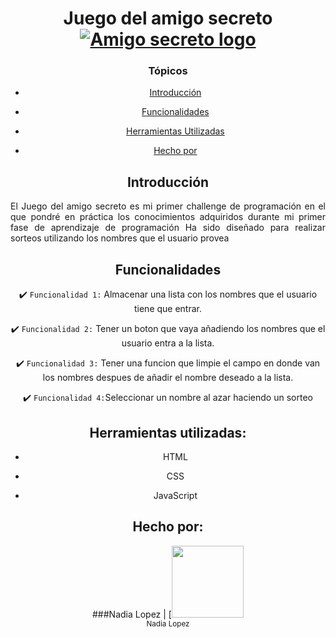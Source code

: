 <div align="center">
  <h1 align="center">
    Juego del amigo secreto
    <a href='file:///C:/Users/naval/OneDrive/Documentos/juego-amigo-secreto/index.html'>
    <img src=<img src='./assets/Juego.png' alt="Amigo secreto logo">
    </a>

### Tópicos

-  [Introducción](#introducción)

-  [Funcionalidades](#funcionalidades)
  
-  [Herramientas Utilizadas](#herramientas-utilizadas)

-  [Hecho por](#hecho-por)

## Introducción

<p align="justify">
El Juego del amigo secreto es mi primer challenge de programación en el que pondré en práctica los conocimientos adquiridos durante mi primer fase de aprendizaje de programación
Ha sido diseñado para realizar sorteos utilizando los nombres que el usuario provea
</p>

## Funcionalidades

:heavy_check_mark: `Funcionalidad 1:` Almacenar una lista con los nombres que el usuario tiene que entrar.

:heavy_check_mark: `Funcionalidad 2:` Tener un boton que vaya añadiendo los nombres que el usuario entra a la lista.

:heavy_check_mark: `Funcionalidad 3:` Tener una funcion que limpie el campo en donde van los nombres despues de añadir el nombre deseado a la lista.

:heavy_check_mark: `Funcionalidad 4:`Seleccionar un nombre al azar haciendo un sorteo

## Herramientas utilizadas:

* HTML

* CSS

* JavaScript

## Hecho por:

###Nadia Lopez
| [<img src='./assets/Nadia.png' width=115><br><sub>Nadia Lopez



